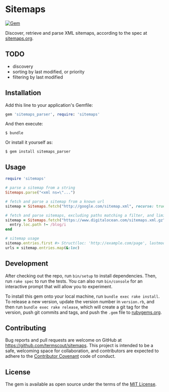 # Sitemaps

[![Gem](https://img.shields.io/gem/v/sitemaps_parser.svg?style=flat-square)](https://rubygems.org/gems/sitemaps_parser)

Discover, retrieve and parse XML sitemaps, according to the spec at [sitemaps.org](http://sitemaps.org).

## TODO

* discovery
* sorting by last modified, or priority
* filtering by last modified

## Installation

Add this line to your application's Gemfile:

```ruby
gem 'sitemaps_parser', require: 'sitemaps'
```

And then execute:

    $ bundle

Or install it yourself as:

    $ gem install sitemaps_parser

## Usage

```ruby
require 'sitemaps'

# parse a sitemap from a string
Sitemaps.parse("<xml ns=\"...")

# fetch and parse a sitemap from a known url
sitemap = Sitemaps.fetch("http://google.com/sitemap.xml", recurse: true)

# fetch and parse sitemaps, excluding paths matching a filter, and limiting to the top 200 
sitemap = Sitemaps.fetch("https://www.digitalocean.com/sitemaps.xml.gz", max_entries: 200) do |entry|
  entry.loc.path !~ /blog/i
end

# sitemap usage
sitemap.entries.first #> Struct(loc: 'http://example.com/page', lastmod: DateTime.utc, changefreq: :monthly, priority: 0.5)
urls = sitemap.entries.map(&:loc)
```

## Development

After checking out the repo, run `bin/setup` to install dependencies. Then, run `rake spec` to run the tests. You can also run `bin/console` for an interactive prompt that will allow you to experiment.

To install this gem onto your local machine, run `bundle exec rake install`. To release a new version, update the version number in `version.rb`, and then run `bundle exec rake release`, which will create a git tag for the version, push git commits and tags, and push the `.gem` file to [rubygems.org](https://rubygems.org).

## Contributing

Bug reports and pull requests are welcome on GitHub at https://github.com/termscout/sitemaps. This project is intended to be a safe, welcoming space for collaboration, and contributors are expected to adhere to the [Contributor Covenant](http://contributor-covenant.org) code of conduct.

## License

The gem is available as open source under the terms of the [MIT License](http://opensource.org/licenses/MIT).
